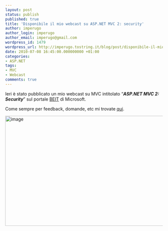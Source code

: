 ```yaml
---
layout: post
status: publish
published: true
title: 'Disponibile il mio webcast su ASP.NET MVC 2: security'
author: imperugo
author_login: imperugo
author_email: imperugo@gmail.com
wordpress_id: 1479
wordpress_url: http://imperugo.tostring.it/blog/post/disponibile-il-mio-webcast-su-asp.net-mvc-2-security/
date: 2010-07-08 16:45:00.000000000 +01:00
categories:
- ASP.NET
tags:
- MVC
- Webcast
comments: true
---
```

<p>
	Ieri &egrave; stato pubblicato un mio webcast su MVC intitolato &ldquo;<strong><em>ASP.NET MVC 2: Security</em></strong>&rdquo; sul portale <a href="http://www.microsoft.com/italy/beit/Default.aspx">BEIT</a> di Microsoft.</p>
<p>
	Come sempre per feedback, domande, etc mi trovate <a href="http://tostring.it/Contacts">qui</a>.</p>
<p>
	<a href="http://www.microsoft.com/italy/beit/Generic.aspx?video=ec69a15a-27ba-432c-8445-a698731c7825" rel="nofollow" target="_blank" title="Webcast ASP.NET MVC 2: security"><img alt="image" border="0" class="wlDisabledImage" height="352" src="http://tostring.it/UserFiles/imperugo/image_3.png" style="border-bottom: 0px; border-left: 0px; display: inline; border-top: 0px; border-right: 0px" title="image" width="565" /></a></p>

